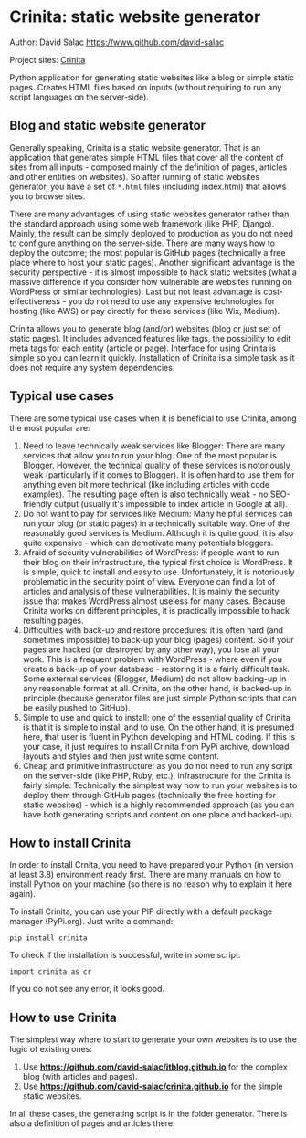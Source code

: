 # Crinita: static website generator
Author: David Salac <https://www.github.com/david-salac>

Project sites: [Crinita](http://crinita.com/)

Python application for generating static websites like a blog or
simple static pages. Creates HTML files based on inputs (without
requiring to run any script languages on the server-side).

## Blog and static website generator
Generally speaking, Crinita is a static website generator. That is
an application that generates simple HTML files that cover all the
content of sites from all inputs - composed mainly of the
definition of pages, articles and other entities on websites).
So after running of static websites generator, you have a set of
`*.html` files (including index.html) that allows you to browse sites.

There are many advantages of using static websites generator rather
than the standard approach using some web framework (like PHP,
Django). Mainly, the result can be simply deployed to production
as you do not need to configure anything on the server-side. There
are many ways how to deploy the outcome; the most popular is
GitHub pages (technically a free place where to host your static
pages). Another significant advantage is the security perspective - it
is almost impossible to hack static websites (what a massive
difference if you consider how vulnerable are websites running on
WordPress or similar technologies). Last but not least advantage is
cost-effectiveness - you do not need to use any expensive technologies
for hosting (like AWS) or pay directly for these services (like Wix,
Medium). 

Crinita allows you to generate blog (and/or) websites (blog
or just set of static pages). It includes advanced features like
tags, the possibility to edit meta tags for each entity (article
or page). Interface for using Crinita is simple so you can learn
it quickly. Installation of Crinita is a simple task as it does not
require any system dependencies.

## Typical use cases
There are some typical use cases when it is beneficial to use Crinita,
among the most popular are:
1. Need to leave technically weak services like Blogger: There are many
services that allow you to run your blog. One of the most popular is
Blogger. However, the technical quality of these services is notoriously
weak (particularly if it comes to Blogger). It is often hard to use them
for anything even bit more technical (like including articles with
code examples). The resulting page often is also technically weak - no
SEO-friendly output (usually it's impossible to index article in Google
at all).
2. Do not want to pay for services like Medium: Many helpful services
can run your blog (or static pages) in a technically suitable way. One
of the reasonably good services is Medium. Although it is quite good,
it is also quite expensive - which can demotivate many potentials bloggers.
3. Afraid of security vulnerabilities of WordPress: if people want to
run their blog on their infrastructure, the typical first choice is
WordPress. It is simple, quick to install and easy to use. Unfortunately,
it is notoriously problematic in the security point of view. Everyone can
find a lot of articles and analysis of these vulnerabilities. It is
mainly the security issue that makes WordPress almost useless for many
cases. Because Crinita works on different principles, it is practically
impossible to hack resulting pages.
4. Difficulties with back-up and restore procedures: it is often hard
(and sometimes impossible) to back-up your blog (pages) content. So if
your pages are hacked (or destroyed by any other way), you lose all your
work. This is a frequent problem with WordPress - where even if you create
a back-up of your database - restoring it is a fairly difficult task.
Some external services (Blogger, Medium) do not allow backing-up in any
reasonable format at all. Crinita, on the other hand, is backed-up in
principle (because generator files are just simple Python scripts that
can be easily pushed to GitHub).
5. Simple to use and quick to install: one of the essential quality of
Crinita is that it is simple to install and to use. On the other hand,
it is presumed here, that user is fluent in Python developing and HTML
coding. If this is your case, it just requires to install Crinita from
PyPi archive, download layouts and styles and then just write some content.
6. Cheap and primitive infrastructure: as you do not need to run any script
on the server-side (like PHP, Ruby, etc.), infrastructure for the Crinita
is fairly simple. Technically the simplest way how to run your websites
is to deploy them through GitHub pages (technically the free hosting
for static websites) - which is a highly recommended approach (as you
can have both generating scripts and content on one place and backed-up).

## How to install Crinita
In order to install Crnita, you need to have prepared your Python (in
version at least 3.8) environment ready first. There are many manuals
on how to install Python on your machine (so there is no reason why
to explain it here again).

To install Crinita, you can use your PIP
directly with a default package manager (PyPi.org). Just write
a command:
```
pip install crinita
```
To check if the installation is successful, write in some script:
```
import crinita as cr
```
If you do not see any error, it looks good.

## How to use Crinita
The simplest way where to start to generate your own websites
is to use the logic of existing ones:
1. Use **https://github.com/david-salac/itblog.github.io** for the
complex blog (with articles and pages).
2. Use **https://github.com/david-salac/crinita.github.io** for the
simple static websites.

In all these cases, the generating script is in the folder generator.
There is also a definition of pages and articles there.
